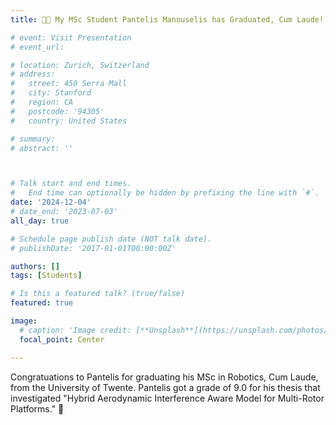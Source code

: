 ```yaml
---
title: 🎉🎉 My MSc Student Pantelis Manouselis has Graduated, Cum Laude!

# event: Visit Presentation
# event_url:

# location: Zurich, Switzerland
# address:
#   street: 450 Serra Mall
#   city: Stanford
#   region: CA
#   postcode: '94305'
#   country: United States

# summary: 
# abstract: ''



# Talk start and end times.
#   End time can optionally be hidden by prefixing the line with `#`.
date: '2024-12-04'
# date_end: '2023-07-03'
all_day: true

# Schedule page publish date (NOT talk date).
# publishDate: '2017-01-01T00:00:00Z'

authors: []
tags: [Students]

# Is this a featured talk? (true/false)
featured: true

image:
  # caption: 'Image credit: [**Unsplash**](https://unsplash.com/photos/bzdhc5b3Bxs)'
  focal_point: Center

---
```


Congratuations to Pantelis for graduating his MSc in Robotics, Cum Laude, from the University of Twente. Pantelis got a grade of 9.0 for his thesis that investigated "Hybrid Aerodynamic Interference Aware Model for Multi-Rotor Platforms." 🎉